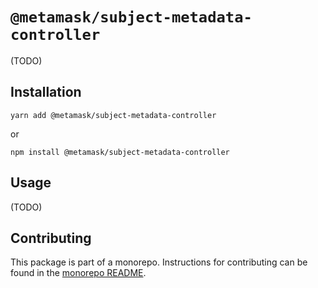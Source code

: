 # `@metamask/subject-metadata-controller`

(TODO)

## Installation

`yarn add @metamask/subject-metadata-controller`

or

`npm install @metamask/subject-metadata-controller`

## Usage

(TODO)

## Contributing

This package is part of a monorepo. Instructions for contributing can be found in the [monorepo README](../../#readme).
